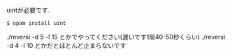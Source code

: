 uintが必要です.
```
$ opam install uint
```
./reversi -d 5 -l 15 とかでやってください(遅いです1局40-50秒くらい)
./reversi -d 4 -l 10 とかだとほとんど止まらないです
